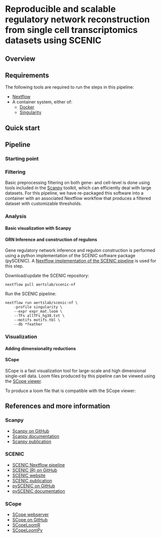 # Reproducible and scalable regulatory network reconstruction from single cell transcriptomics datasets using SCENIC

## Overview

## Requirements

The following tools are required to run the steps in this pipeline:
* [Nextflow](https://www.nextflow.io/)
* A container system, either of:
    * [Docker](https://docs.docker.com/)
    * [Singularity](https://www.sylabs.io/singularity/)



## Quick start

## Pipeline

### Starting point


### Filtering

Basic preprocessing filtering on both gene- and cell-level is done using tools included in the
[Scanpy](https://github.com/theislab/scanpy)
toolkit, which can efficiently deal with large datasets.
For this pipeline, we have re-packaged this software into a container with an associated Nextflow workflow that produces a filtered dataset with customizable thresholds.


### Analysis

#### Basic visualization with Scanpy

#### GRN Inference and construction of regulons

Gene regulatory network inference and regulon construction is performed using a python implementation of the SCENIC software package (pySCENIC).
A [Nextflow implementation of the SCENIC pipeline](https://github.com/aertslab/scenic-nf)
is used for this step.

Download/update the SCENIC repository:

    nextflow pull aertslab/scenic-nf
 
Run the SCENIC pipeline:

    nextflow run aertslab/scenic-nf \
        -profile singularity \
        --expr expr_mat.loom \
        --TFs allTFs_hg38.txt \
        --motifs motifs.tbl \
        --db *feather


### Visualization

#### Adding dimensionality reductions


#### SCope
SCope is a fast visualization tool for large-scale and high dimensional single-cell data.
Loom files produced by this pipeline can be viewed using the 
[SCope viewer](http://scope.aertslab.org).

To produce a loom file that is compatible with the SCope viewer:


## References and more information

### Scanpy
* [Scanpy on GitHub](https://github.com/theislab/scanpy)
* [Scanpy documentation](https://scanpy.readthedocs.io/)
* [Scanpy publication](https://doi.org/10.1186/s13059-017-1382-0)

### SCENIC
* [SCENIC Nextflow pipeline](https://github.com/aertslab/scenic-nf)
* [SCENIC (R) on GitHub](https://github.com/aertslab/SCENIC)
* [SCENIC website](http://scenic.aertslab.org/)
* [SCENIC publication](https://doi.org/10.1016/j.cell.2018.05.057)
* [pySCENIC on GitHub](https://github.com/aertslab/pySCENIC)
* [pySCENIC documentation](https://pyscenic.readthedocs.io/en/latest/)

### SCope
* [SCope webserver](http://scope.aertslab.org/)
* [SCope on GitHub](https://github.com/aertslab/SCope)
* [SCopeLoomR](https://github.com/aertslab/SCopeLoomR)
* [SCopeLoomPy](https://github.com/aertslab/SCopeLoomPy)




